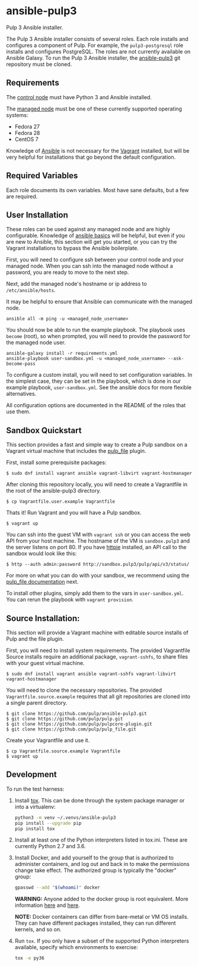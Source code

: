 ansible-pulp3
=============


Pulp 3 Ansible installer.

The Pulp 3 Ansible installer consists of several roles. Each role installs and
configures a component of Pulp. For example, the `pulp3-postgresql` role
installs and configures PostgreSQL. The roles are not currently available on
Ansible Galaxy. To run the Pulp 3 Ansible installer, the
[ansible-pulp3](https://github.com/pulp/ansible-pulp3) git repository must
be cloned.

Requirements
------------

The [control node](https://docs.ansible.com/ansible/2.5/network/getting_started/basic_concepts.html#control-node)
must have Python 3 and Ansible installed.

The [managed node](https://docs.ansible.com/ansible/2.5/network/getting_started/basic_concepts.html#managed-nodes)
must be one of these currently supported operating systems:
* Fedora 27
* Fedora 28
* CentOS 7

Knowledge of [Ansible](https://www.ansible.com/) is not necessary for the
[Vagrant](https://www.vagrantup.com/) installed, but will be very helpful for
installations that go beyond the default configuration.

Required Variables
------------------

Each role documents its own variables. Most have sane defaults, but a few are required.


User Installation
-----------------

These roles can be used against any managed node and are highly configurable.
Knowledge of [ansible basics](https://docs.ansible.com/ansible/2.5/user_guide/intro_getting_started.html)
will be helpful, but even if you are new to Ansible, this section will get you
started, or you can try the Vagrant installations to bypass the Ansible boilerplate.

First, you will need to configure ssh between your control node and your
managed node. When you can ssh into the managed node without a password, you
are ready to move to the next step.

Next, add the managed node's hostname or ip address to `/etc/ansible/hosts`.

It may be helpful to ensure that Ansible can communicate with the managed node.

```
ansible all -m ping -u <managed_node_username>
```

You should now be able to run the example playbook. The playbook uses `become`
(root), so when prompted, you will need to provide the password for the managed
node user.

```
ansible-galaxy install -r requirements.yml
ansible-playbook user-sandbox.yml -u <managed_node_username> --ask-become-pass
```

To configure a custom install, you will need to set configuration variables. In
the simplest case, they can be set in the playbook, which is done in our example
playbook, `user-sandbox.yml`. See the ansible docs for more flexible
alternatives.

All configuration options are documented in the README of the roles that use them.


Sandbox Quickstart
------------------

This section provides a fast and simple way to create a Pulp sandbox on a
Vagrant virtual machine that includes the
[pulp_file](https://github.com/pulp/pulp_file) plugin.

First, install some prerequisite packages:

`$ sudo dnf install vagrant ansible vagrant-libvirt vagrant-hostmanager`

After cloning this repository locally, you will need to create a Vagrantfile in
the root of the ansible-pulp3 directory.

`$ cp Vagrantfile.user.example Vagrantfile`

Thats it! Run Vagrant and you will have a Pulp sandbox.

`$ vagrant up`

You can ssh into the guest VM with `vagrant ssh` or you can access the web API
from your host machine. The hostname of the VM is `sandbox.pulp3` and the server
listens on port 80. If you have [httpie](https://httpie.org/) installed, an API
call to the sandbox would look like this:

`$ http --auth admin:password http://sandbox.pulp3/pulp/api/v3/status/`

For more on what you can do with your sandbox, we recommend using the
[pulp_file documentation](https://github.com/pulp/pulp_file/blob/master/README.rst)
next.

To install other plugins, simply add them to the vars in `user-sandbox.yml`. You
can rerun the playbook with `vagrant provision`.

Source Installation:
--------------------

This section will provide a Vagrant machine with editable source installs of
Pulp and the file plugin.

First, you will need to install system requirements. The provided Vagrantfile
Source installs require an additional package, `vagrant-sshfs`, to share files
with your guest virtual machine.

`$ sudo dnf install vagrant ansible vagrant-sshfs vagrant-libvirt vagrant-hostmanager`

You will need to clone the necessary repositories. The provided
`Vagrantfile.source.example` requires that all git repositories are cloned into
a single parent directory.

```
$ git clone https://github.com/pulp/ansible-pulp3.git
$ git clone https://github.com/pulp/pulp.git
$ git clone https://github.com/pulp/pulpcore-plugin.git
$ git clone https://github.com/pulp/pulp_file.git
```

Create your Vagrantfile and use it.

```
$ cp Vagrantfile.source.example Vagrantfile
$ vagrant up
```

Development
-----------

To run the test harness:

1. Install [tox](https://tox.readthedocs.io/en/latest/). This can be done
   through the system package manager or into a virtualenv:

   ```bash
   python3 -m venv ~/.venvs/ansible-pulp3
   pip install --upgrade pip
   pip install tox
   ```
2. Install at least one of the Python interpreters listed in tox.ini. These are
   currently Python 2.7 and 3.6.
3. Install Docker, and add yourself to the group that is authorized to
   administer containers, and log out and back in to make the permissions change
   take effect. The authorized group is typically the "docker" group:

   ```bash
   gpasswd --add "$(whoami)" docker
   ```

   **WARNING:** Anyone added to the docker group is root equivalent. More
   information [here](https://github.com/docker/docker/issues/9976) and
   [here](https://docs.docker.com/engine/security/security/).

   **NOTE:** Docker containers can differ from bare-metal or VM OS installs.
   They can have different packages installed, they can run different kernels,
   and so on.
4. Run `tox`. If you only have a subset of the supported Python interpreters
   available, specify which environments to exercise:

   ```bash
   tox -e py36
   ```
